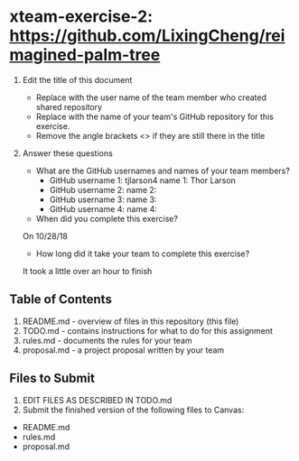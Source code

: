 # xteam-exercise-2: https://github.com/LixingCheng/reimagined-palm-tree

1. Edit the title of this document
   * Replace <UserName> with the user name of the team member who created shared repository
   * Replace <GitHubRepositoryName> with the name of your team's GitHub repository for this exercise.
   * Remove the angle brackets <> if they are still there in the title

2. Answer these questions
   * What are the GitHub usernames and names of your team members?
       * GitHub username 1: tjlarson4      name 1: Thor Larson
       * GitHub username 2:         name 2: 
       * GitHub username 3:         name 3: 
       * GitHub username 4:         name 4:
   * When did you complete this exercise? 
   
   On 10/28/18
   
   * How long did it take your team to complete this exercise? 

   It took a little over an hour to finish

## Table of Contents

1. README.md - overview of files in this repository (this file)
2. TODO.md - contains instructions for what to do for this assignment
3. rules.md - documents the rules for your team
4. proposal.md - a project proposal written by your team

## Files to Submit

1. EDIT FILES AS DESCRIBED IN TODO.md
2. Submit the finished version of the following files to Canvas:

* README.md
* rules.md
* proposal.md
